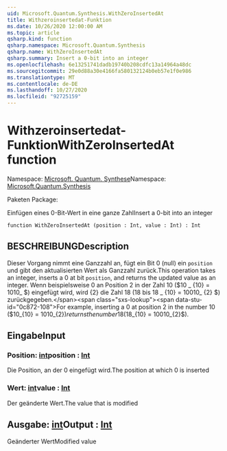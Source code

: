```yaml
---
uid: Microsoft.Quantum.Synthesis.WithZeroInsertedAt
title: Withzeroinsertedat-Funktion
ms.date: 10/26/2020 12:00:00 AM
ms.topic: article
qsharp.kind: function
qsharp.namespace: Microsoft.Quantum.Synthesis
qsharp.name: WithZeroInsertedAt
qsharp.summary: Insert a 0-bit into an integer
ms.openlocfilehash: 6e13251741dadb19740b208cdfc13a14964a48dc
ms.sourcegitcommit: 29e0d88a30e4166fa580132124b0eb57e1f0e986
ms.translationtype: MT
ms.contentlocale: de-DE
ms.lasthandoff: 10/27/2020
ms.locfileid: "92725159"
---
```

# <a name="withzeroinsertedat-function"></a><span data-ttu-id="0c872-102">Withzeroinsertedat-Funktion</span><span class="sxs-lookup"><span data-stu-id="0c872-102">WithZeroInsertedAt function</span></span>

<span data-ttu-id="0c872-103">Namespace: [Microsoft. Quantum. Synthese](xref:Microsoft.Quantum.Synthesis)</span><span class="sxs-lookup"><span data-stu-id="0c872-103">Namespace: [Microsoft.Quantum.Synthesis](xref:Microsoft.Quantum.Synthesis)</span></span>

<span data-ttu-id="0c872-104">Paketen [](https://nuget.org/packages/)</span><span class="sxs-lookup"><span data-stu-id="0c872-104">Package: [](https://nuget.org/packages/)</span></span>


<span data-ttu-id="0c872-105">Einfügen eines 0-Bit-Wert in eine ganze Zahl</span><span class="sxs-lookup"><span data-stu-id="0c872-105">Insert a 0-bit into an integer</span></span>

```qsharp
function WithZeroInsertedAt (position : Int, value : Int) : Int
```


## <a name="description"></a><span data-ttu-id="0c872-106">BESCHREIBUNG</span><span class="sxs-lookup"><span data-stu-id="0c872-106">Description</span></span>

<span data-ttu-id="0c872-107">Dieser Vorgang nimmt eine Ganzzahl an, fügt ein Bit 0 (null) ein `position` und gibt den aktualisierten Wert als Ganzzahl zurück.</span><span class="sxs-lookup"><span data-stu-id="0c872-107">This operation takes an integer, inserts a 0 at bit `position`, and returns the updated value as an integer.</span></span>  <span data-ttu-id="0c872-108">Wenn beispielsweise 0 an Position 2 in der Zahl 10 ($10 _ {10} = 1010_ $) eingefügt wird, wird {2} die Zahl 18 (18 bis 18 _ {10} = 10010_ {2} $) zurückgegeben.</span><span class="sxs-lookup"><span data-stu-id="0c872-108">For example, inserting a 0 at position 2 in the number 10 ($10_{10} = 1010_{2}$) returns the number 18 ($18_{10} = 10010_{2}$).</span></span>

## <a name="input"></a><span data-ttu-id="0c872-109">Eingabe</span><span class="sxs-lookup"><span data-stu-id="0c872-109">Input</span></span>

### <a name="position--int"></a><span data-ttu-id="0c872-110">Position: [int](xref:microsoft.quantum.lang-ref.int)</span><span class="sxs-lookup"><span data-stu-id="0c872-110">position : [Int](xref:microsoft.quantum.lang-ref.int)</span></span>

<span data-ttu-id="0c872-111">Die Position, an der 0 eingefügt wird.</span><span class="sxs-lookup"><span data-stu-id="0c872-111">The position at which 0 is inserted</span></span>


### <a name="value--int"></a><span data-ttu-id="0c872-112">Wert: [int](xref:microsoft.quantum.lang-ref.int)</span><span class="sxs-lookup"><span data-stu-id="0c872-112">value : [Int](xref:microsoft.quantum.lang-ref.int)</span></span>

<span data-ttu-id="0c872-113">Der geänderte Wert.</span><span class="sxs-lookup"><span data-stu-id="0c872-113">The value that is modified</span></span>



## <a name="output--int"></a><span data-ttu-id="0c872-114">Ausgabe: [int](xref:microsoft.quantum.lang-ref.int)</span><span class="sxs-lookup"><span data-stu-id="0c872-114">Output : [Int](xref:microsoft.quantum.lang-ref.int)</span></span>

<span data-ttu-id="0c872-115">Geänderter Wert</span><span class="sxs-lookup"><span data-stu-id="0c872-115">Modified value</span></span>